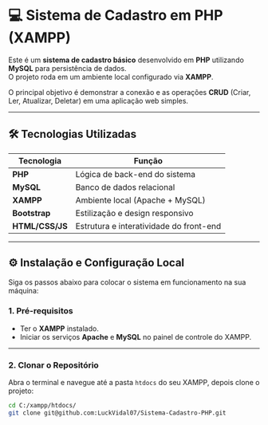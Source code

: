 # 💻 Sistema de Cadastro em PHP (XAMPP)

Este é um **sistema de cadastro básico** desenvolvido em **PHP** utilizando **MySQL** para persistência de dados.  
O projeto roda em um ambiente local configurado via **XAMPP**.

O principal objetivo é demonstrar a conexão e as operações **CRUD** (Criar, Ler, Atualizar, Deletar) em uma aplicação web simples.

---

## 🛠️ Tecnologias Utilizadas

| Tecnologia | Função |
|-------------|--------|
| **PHP** | Lógica de back-end do sistema |
| **MySQL** | Banco de dados relacional |
| **XAMPP** | Ambiente local (Apache + MySQL) |
| **Bootstrap** | Estilização e design responsivo |
| **HTML/CSS/JS** | Estrutura e interatividade do front-end |

---

## ⚙️ Instalação e Configuração Local

Siga os passos abaixo para colocar o sistema em funcionamento na sua máquina:

### 1. Pré-requisitos

- Ter o **XAMPP** instalado.  
- Iniciar os serviços **Apache** e **MySQL** no painel de controle do XAMPP.

---

### 2. Clonar o Repositório

Abra o terminal e navegue até a pasta `htdocs` do seu XAMPP, depois clone o projeto:

```bash
cd C:/xampp/htdocs/
git clone git@github.com:LuckVidal07/Sistema-Cadastro-PHP.git
